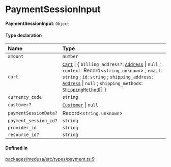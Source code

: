 # PaymentSessionInput

 **PaymentSessionInput**: `Object`

#### Type declaration

| Name | Type |
| :------ | :------ |
| `amount` | `number` |
| `cart` | [`Cart`](../classes/Cart.md) \| { `billing_address?`: [`Address`](../classes/Address.md) \| ``null`` ; `context`: Record<`string`, `unknown`\> ; `email`: `string` ; `id`: `string` ; `shipping_address`: [`Address`](../classes/Address.md) \| ``null`` ; `shipping_methods`: [`ShippingMethod`](../classes/ShippingMethod.md)[]  } |
| `currency_code` | `string` |
| `customer?` | [`Customer`](../classes/Customer.md) \| ``null`` |
| `paymentSessionData?` | Record<`string`, `unknown`\> |
| `payment_session_id?` | `string` |
| `provider_id` | `string` |
| `resource_id?` | `string` |

#### Defined in

[packages/medusa/src/types/payment.ts:9](https://github.com/medusajs/medusa/blob/3d9f5ae63/packages/medusa/src/types/payment.ts#L9)
